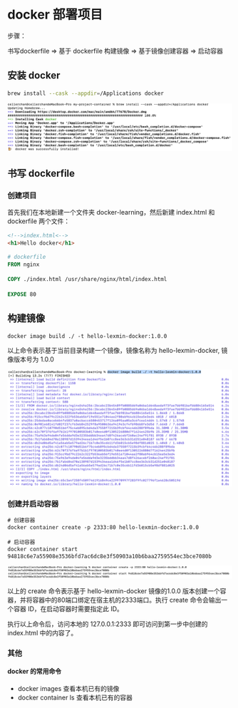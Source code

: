 # docker 部署项目

步骤：

书写dockerfile => 基于 dockerfile 构建镜像 => 基于镜像创建容器 => 启动容器



## 安装 docker

```bash
brew install --cask --appdir=/Applications docker
```

![image-20220605162140495](images/image-20220605162140495.png)

## 书写 dockerfile

### 创建项目

首先我们在本地新建一个文件夹 docker-learning，然后新建 index.html 和 dockerfile 两个文件：

```html
<!-->index.html<-->
<h1>Hello docker</h1>
```

```dockerfile
# dockerfile
FROM nginx

COPY ./index.html /usr/share/nginx/html/index.html

EXPOSE 80
```

## 构建镜像

```shell
docker image build ./ -t hello-lexmin-docker:1.0.0
```

以上命令表示基于当前目录构建一个镜像，镜像名称为 hello-lexmin-docker, 镜像版本号为 1.0.0

![image-20220605162519393](images/image-20220605162519393.png)

### 创建并启动容器

```shell
# 创建容器
docker container create -p 2333:80 hello-lexmin-docker:1.0.0

# 启动容器
docker container start 94818c6e7a55908e3536bfd7ac6dc8e3f50903a10b6baa2759554ec3bce7080b
```

<img src="images/image-20220605162634490.png" alt="image-20220605162634490" style="zoom:50%;" />

以上的 create 命令表示基于 hello-lexmin-docker 镜像的1.0.0 版本创建一个容器，并将容器中的80端口绑定在宿主机的2333端口。执行 create 命令会输出一个容器 ID，在启动容器时需要指定此 ID。

执行以上命令后，访问本地的 127.0.0.1:2333 即可访问到第一步中创建的 index.html 中的内容了。

### 其他

#### docker 的常用命令

- docker images 查看本机已有的镜像
- docker container ls 查看本机已有的容器